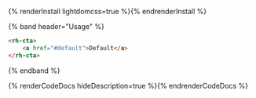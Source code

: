 {% renderInstall lightdomcss=true %}{% endrenderInstall %}

{% band header="Usage" %}
  ```html
  <rh-cta>
      <a href="#default">Default</a>
  </rh-cta>
  ```
{% endband %}

{% renderCodeDocs hideDescription=true %}{% endrenderCodeDocs %}
